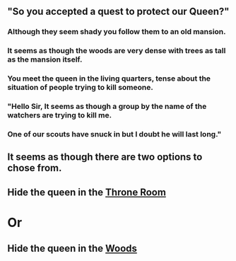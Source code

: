 ## "So you accepted a quest to protect our Queen?"
### Although they seem shady you follow them to an old mansion.
### It seems as though the woods are very dense with trees as tall as the mansion itself.
### You meet the queen in the living quarters, tense about the situation of people trying to kill someone.
### "Hello Sir, It seems as though a group by the name of the watchers are trying to kill me. 
### One of our scouts have snuck in but I doubt he will last long."
## It seems as though there are two options to chose from.
## Hide the queen in the [Throne Room](../throne/throne-room.md)
# Or
## Hide the queen in the [Woods](../woods/ambush.md)